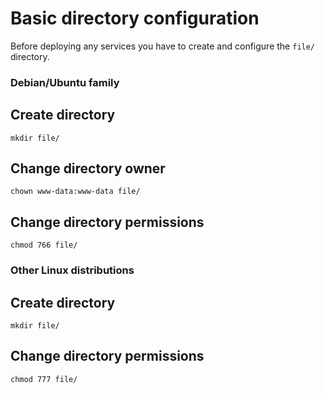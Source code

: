 # Basic directory configuration
Before deploying any services you have to create and configure the `file/` directory.

### Debian/Ubuntu family
## Create directory
```
mkdir file/
```
## Change directory owner
```
chown www-data:www-data file/
```
## Change directory permissions
```
chmod 766 file/
```

### Other Linux distributions
## Create directory
```
mkdir file/
```
## Change directory permissions
```
chmod 777 file/
```
